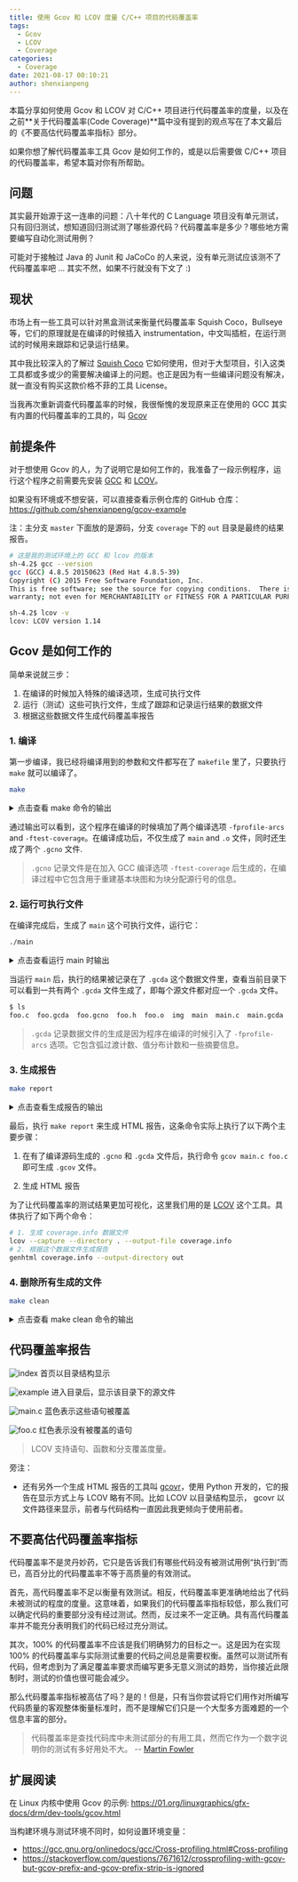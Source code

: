```yaml
---
title: 使用 Gcov 和 LCOV 度量 C/C++ 项目的代码覆盖率
tags:
  - Gcov
  - LCOV
  - Coverage
categories:
  - Coverage
date: 2021-08-17 00:10:21
author: shenxianpeng
---
```


本篇分享如何使用 Gcov 和 LCOV 对 C/C++ 项目进行代码覆盖率的度量，以及在之前**关于代码覆盖率(Code Coverage)**篇中没有提到的观点写在了本文最后的《不要高估代码覆盖率指标》部分。

如果你想了解代码覆盖率工具 Gcov 是如何工作的，或是以后需要做 C/C++ 项目的代码覆盖率，希望本篇对你有所帮助。
## 问题

其实最开始源于这一连串的问题：八十年代的 C Language 项目没有单元测试，只有回归测试，想知道回归测试测了哪些源代码？代码覆盖率是多少？哪些地方需要编写自动化测试用例？

可能对于接触过 Java 的 Junit 和 JaCoCo 的人来说，没有单元测试应该测不了代码覆盖率吧 ... 其实不然，如果不行就没有下文了 :)

## 现状

市场上有一些工具可以针对黑盒测试来衡量代码覆盖率 Squish Coco，Bullseye 等，它们的原理就是在编译的时候插入 instrumentation，中文叫插桩，在运行测试的时候用来跟踪和记录运行结果。

其中我比较深入的了解过 [Squish Coco](https://shenxianpeng.github.io/2019/05/squishcoco/) 它如何使用，但对于大型项目，引入这类工具都或多或少的需要解决编译上的问题。也正是因为有一些编译问题没有解决，就一直没有购买这款价格不菲的工具 License。

当我再次重新调查代码覆盖率的时候，我很惭愧的发现原来正在使用的 GCC 其实有内置的代码覆盖率的工具的，叫 [Gcov](https://gcc.gnu.org/onlinedocs/gcc/Gcov.html)

## 前提条件

对于想使用 Gcov 的人，为了说明它是如何工作的，我准备了一段示例程序，运行这个程序之前需要先安装 [GCC](https://gcc.gnu.org/install/index.html) 和 [LCOV](http://ltp.sourceforge.net/coverage/lcov.php)。

如果没有环境或不想安装，可以直接查看示例仓库的 GitHub 仓库：https://github.com/shenxianpeng/gcov-example

注：主分支 `master` 下面放的是源码，分支 `coverage` 下的 `out` 目录是最终的结果报告。


```bash
# 这是我的测试环境上的 GCC 和 lcov 的版本
sh-4.2$ gcc --version
gcc (GCC) 4.8.5 20150623 (Red Hat 4.8.5-39)
Copyright (C) 2015 Free Software Foundation, Inc.
This is free software; see the source for copying conditions.  There is NO
warranty; not even for MERCHANTABILITY or FITNESS FOR A PARTICULAR PURPOSE.

sh-4.2$ lcov -v
lcov: LCOV version 1.14
```

## Gcov 是如何工作的

简单来说就三步：

1. 在编译的时候加入特殊的编译选项，生成可执行文件
2. 运行（测试）这些可执行文件，生成了跟踪和记录运行结果的数据文件
3. 根据这些数据文件生成代码覆盖率报告

### 1. 编译

第一步编译，我已经将编译用到的参数和文件都写在了 `makefile` 里了，只要执行 `make` 就可以编译了。

```bash
make
```

<details>
<summary>点击查看 make 命令的输出</summary>

```bash
sh-4.2$ make
gcc -fPIC -fprofile-arcs -ftest-coverage -c -Wall -Werror main.c
gcc -fPIC -fprofile-arcs -ftest-coverage -c -Wall -Werror foo.c
gcc -fPIC -fprofile-arcs -ftest-coverage -o main main.o foo.o
```
</details>

通过输出可以看到，这个程序在编译的时候填加了两个编译选项 `-fprofile-arcs` and `-ftest-coverage`。在编译成功后，不仅生成了 `main` and `.o` 文件，同时还生成了两个 `.gcno` 文件.

> `.gcno` 记录文件是在加入 GCC 编译选项 `-ftest-coverage` 后生成的，在编译过程中它包含用于重建基本块图和为块分配源行号的信息。

### 2. 运行可执行文件

在编译完成后，生成了 `main` 这个可执行文件，运行它：

```bash
./main
```

<details>
<summary>点击查看运行 main 时输出</summary>

```bash
sh-4.2$ ./main
Start calling foo() ...
when num is equal to 1...
when num is equal to 2...
```

</details>

当运行 `main` 后，执行的结果被记录在了 `.gcda` 这个数据文件里，查看当前目录下可以看到一共有两个 `.gcda` 文件生成了，即每个源文件都对应一个  `.gcda` 文件。

```bash
$ ls
foo.c  foo.gcda  foo.gcno  foo.h  foo.o  img  main  main.c  main.gcda  main.gcno  main.o  makefile  README.md
```

> `.gcda` 记录数据文件的生成是因为程序在编译的时候引入了 `-fprofile-arcs` 选项。它包含弧过渡计数、值分布计数和一些摘要信息。

### 3. 生成报告

```bash
make report
```

<details>
<summary> 点击查看生成报告的输出 </summary>

```bash
sh-4.2$ make report
gcov main.c foo.c
File 'main.c'
Lines executed:100.00% of 5
Creating 'main.c.gcov'

File 'foo.c'
Lines executed:85.71% of 7
Creating 'foo.c.gcov'

Lines executed:91.67% of 12
lcov --capture --directory . --output-file coverage.info
Capturing coverage data from .
Found gcov version: 4.8.5
Scanning . for .gcda files ...
Found 2 data files in .
Processing foo.gcda
geninfo: WARNING: cannot find an entry for main.c.gcov in .gcno file, skipping file!
Processing main.gcda
Finished .info-file creation
genhtml coverage.info --output-directory out
Reading data file coverage.info
Found 2 entries.
Found common filename prefix "/workspace/coco"
Writing .css and .png files.
Generating output.
Processing file gcov-example/main.c
Processing file gcov-example/foo.c
Writing directory view page.
Overall coverage rate:
  lines......: 91.7% (11 of 12 lines)
  functions..: 100.0% (2 of 2 functions)
```
</details>

最后，执行 `make report` 来生成 HTML 报告，这条命令实际上执行了以下两个主要步骤：

1. 在有了编译源码生成的  `.gcno` 和 `.gcda` 文件后，执行命令 `gcov main.c foo.c` 即可生成 `.gcov` 文件。

2. 生成 HTML 报告

为了让代码覆盖率的测试结果更加可视化，这里我们用的是 [LCOV](http://ltp.sourceforge.net/coverage/lcov.php) 这个工具。具体执行了如下两个命令：

```bash
# 1. 生成 coverage.info 数据文件
lcov --capture --directory . --output-file coverage.info
# 2. 根据这个数据文件生成报告
genhtml coverage.info --output-directory out
```

### 4. 删除所有生成的文件

```bash
make clean
```

<details>
<summary> 点击查看 make clean 命令的输出 </summary>

```bash
sh-4.2$ make clean
rm -rf main *.o *.so *.gcno *.gcda *.gcov coverage.info out
```
</details>

## 代码覆盖率报告

![index](gcov-example/index.png) 首页以目录结构显示

![example](gcov-example/example.png) 进入目录后，显示该目录下的源文件

![main.c](gcov-example/main.c.png) 蓝色表示这些语句被覆盖

![foo.c](gcov-example/foo.c.png) 红色表示没有被覆盖的语句

> LCOV 支持语句、函数和分支覆盖度量。

旁注：

* 还有另外一个生成 HTML 报告的工具叫 [gcovr](https://github.com/gcovr/gcovr)，使用 Python 开发的，它的报告在显示方式上与 LCOV 略有不同。比如 LCOV 以目录结构显示， gcovr 以文件路径来显示，前者与代码结构一直因此我更倾向于使用前者。

## 不要高估代码覆盖率指标

代码覆盖率不是灵丹妙药，它只是告诉我们有哪些代码没有被测试用例“执行到”而已，高百分比的代码覆盖率不等于高质量的有效测试。

首先，高代码覆盖率不足以衡量有效测试。相反，代码覆盖率更准确地给出了代码未被测试的程度的度量。这意味着，如果我们的代码覆盖率指标较低，那么我们可以确定代码的重要部分没有经过测试。然而，反过来不一定正确。具有高代码覆盖率并不能充分表明我们的代码已经过充分测试。

其次，100% 的代码覆盖率不应该是我们明确努力的目标之一。这是因为在实现 100% 的代码覆盖率与实际测试重要的代码之间总是需要权衡。虽然可以测试所有代码，但考虑到为了满足覆盖率要求而编写更多无意义测试的趋势，当你接近此限制时，测试的价值也很可能会减少。

那么代码覆盖率指标被高估了吗？是的！但是，只有当你尝试将它们用作对所编写代码质量的客观整体衡量标准时，而不是理解它们只是一个大型多方面难题的一个信息丰富的部分。

> 代码覆盖率是查找代码库中未测试部分的有用工具，然而它作为一个数字说明你的测试有多好用处不大。
> -- [Martin Fowler](https://www.martinfowler.com/bliki/TestCoverage.html) 
## 扩展阅读

在 Linux 内核中使用 Gcov 的示例: https://01.org/linuxgraphics/gfx-docs/drm/dev-tools/gcov.html

当构建环境与测试环境不同时，如何设置环境变量：

  * https://gcc.gnu.org/onlinedocs/gcc/Cross-profiling.html#Cross-profiling
  * https://stackoverflow.com/questions/7671612/crossprofiling-with-gcov-but-gcov-prefix-and-gcov-prefix-strip-is-ignored
